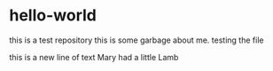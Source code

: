 # hello-world
this is a test repository
this is some garbage about me. testing the file

this is a new line of text
Mary had a little Lamb
